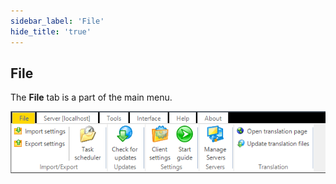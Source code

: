 ```yaml
---
sidebar_label: 'File'
hide_title: 'true'
---
```


## File

The **File** tab is a part of the main menu.

![](../../../static/img/mainmenufile.png)
